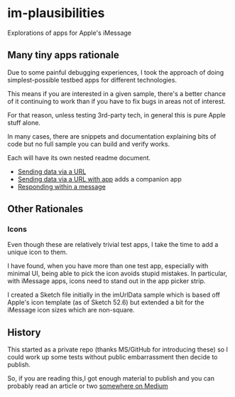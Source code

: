 # im-plausibilities
Explorations of apps for Apple's iMessage

## Many tiny apps rationale
Due to some painful debugging experiences, I took the approach of doing simplest-possible testbed apps for different technologies.

This means if you are interested in a given sample, there's a better chance of it continuing to work than if you have to fix bugs in areas not of interest.

For that reason, unless testing 3rd-party tech, in general this is pure Apple stuff alone.

In many cases, there are snippets and documentation explaining bits of code but no full sample you can build and verify works.

Each will have its own nested readme document.

* [Sending data via a URL](./imUrlData/README.md)
* [Sending data via a URL with app](./imUrlDataApp/README.md) adds a companion app
* [Responding within a message](./responIM/README.md)


## Other Rationales

### Icons
Even though these are relatively trivial test apps, I take the time to add a unique icon to them. 

I have found, when you have more than one test app, especially with minimal UI, being able to pick the icon avoids stupid mistakes. In particular, with iMessage apps, icons need to stand out in the app picker strip.

I created a Sketch file initially in the imUrlData sample which is based off Apple's icon template (as of Sketch 52.6) but extended a bit for the iMessage icon sizes which are non-square. 

## History

This started as a private repo (thanks MS/GitHub for introducing these) so I could work up some tests without public embarrassment then decide to publish.

So, if you are reading this,I got enough material to publish and you can probably read an article or two [somewhere on Medium](https://medium.com/@andydentperth)

